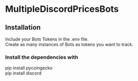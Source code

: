 # MultipleDiscordPricesBots

## Installation
Include your Bots Tokens in the .env file. <br>
Create as many instances of Bots as tokens you want to track.<br>

### Install the dependencies with

pip install pycoingecko<br>
pip install discord<br>
